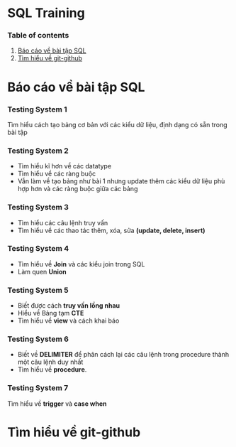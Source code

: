 # **SQL Training**
### Table of contents
1. [Báo cáo về bài tập SQL](#bao-cao-ve-bai-tap-sql)
2. [Tìm hiểu về git-github](#tim-hieu-ve-git-github)

# Báo cáo về bài tập SQL <a name="SQL_Assignment"></a>
### Testing System 1
Tìm hiểu cách tạo bảng cơ bản với các kiểu dữ liệu, định dạng có sẵn trong bài tập
### Testing System 2
- Tìm hiểu kĩ hơn về các datatype
- Tìm hiểu về các ràng buộc 
- Vẫn làm về tạo bảng như bài 1 nhưng update thêm các kiểu dữ liệu phù hợp hơn và các ràng buộc giữa các bảng

### Testing System 3
- Tìm hiểu các câu lệnh truy vấn
- Tìm hiểu về các thao tác thêm, xóa, sửa **(update, delete, insert)**

### Testing System 4
- Tìm hiểu về **Join** và các kiểu join trong SQL
- Làm quen **Union**

### Testing System 5
- Biết được cách **truy vấn lồng nhau**
- Hiểu về Bảng tạm **CTE**
- Tìm hiểu về **view** và cách khai báo

### Testing System 6
- Biết về **DELIMITER** để phân cách lại các câu lệnh trong procedure thành một câu lệnh duy nhất
- Tìm hiểu về **procedure**.

### Testing System 7
Tìm hiểu về **trigger** và **case when**

# Tìm hiểu về git-github <a name="git_github"></a>


